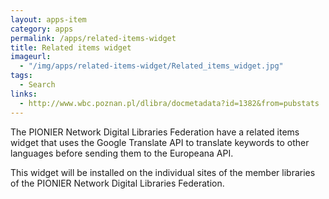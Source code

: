 ```yaml
---
layout: apps-item
category: apps
permalink: /apps/related-items-widget
title: Related items widget
imageurl:
  - "/img/apps/related-items-widget/Related_items_widget.jpg"
tags:
  - Search
links:
  - http://www.wbc.poznan.pl/dlibra/docmetadata?id=1382&from=pubstats
---
```


The PIONIER Network Digital Libraries Federation have a related items widget that uses the Google Translate API to translate keywords to other languages before sending them to the Europeana API.

This widget will be installed on the individual sites of the member libraries of the PIONIER Network Digital Libraries Federation.
